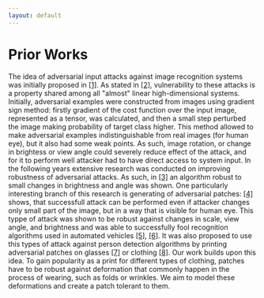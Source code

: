```yaml
---
layout: default
---
```


# Prior Works

<p>The idea of adversarial input attacks against image recognition systems was initially proposed in <a href="https://arxiv.org/pdf/1409.4842">[1]</a>. As stated in <a href="https://arxiv.org/pdf/1412.6572">[2]</a>, vulnerability to these attacks is a property shared among all "almost" linear high-dimensional systems. Initially, adversarial examples were constructed from images using gradient sign method: firstly gradient of the cost function over the input image, represented as a tensor, was calculated, and then a small step perturbed the image making probability of target class higher. This method allowed to make adversarial examples indistinguishable from real images (for human eye), but it also had some weak points. As such, image rotation, or change in brightess or view angle could severely reduce effect of the attack, and for it to perform well attacker had to have direct access to system input. In the following years extensive research was conducted on improving robustness of adversarial attacks. As such, in <a href="https://arxiv.org/pdf/1607.02533">[3]</a> an algorithm robust to small changes in brightness and angle was shown. One particularly interesting branch of this research is generating of adversarial patches: <a href="https://arxiv.org/pdf/1712.09665.pdf">[4]</a> shows, that successfull attack can be performed even if attacker changes only small part of the image, but in a way that is visible for human eye. This typpe of attack was shown to be robust against changes in scale, view angle, and brightness and was able to successfully fool recognition algorithms used in automated vehicles <a href="https://arxiv.org/pdf/1804.05810.pdf">[5]</a>, <a href="https://arxiv.org/pdf/1707.08945">[6]</a>. It was also proposed to use this types of attack against person detection algorithms by printing adversarial patches on glasses <a href="https://arxiv.org/pdf/1910.07067.pdf">[7]</a> or clothing <a href="http://openaccess.thecvf.com/content_CVPRW_2019/papers/CV-COPS/Thys_Fooling_Automated_Surveillance_Cameras_Adversarial_Patches_to_Attack_Person_Detection_CVPRW_2019_paper.pdf">[8]</a>. Our work builds upon this idea. To gain popularity as a print for different types of clothing, patches have to be robust against deformation that commonly happen in the process of wearing, such as folds or wrinkles. We aim to model these deformations and create a patch tolerant to them.</p>
